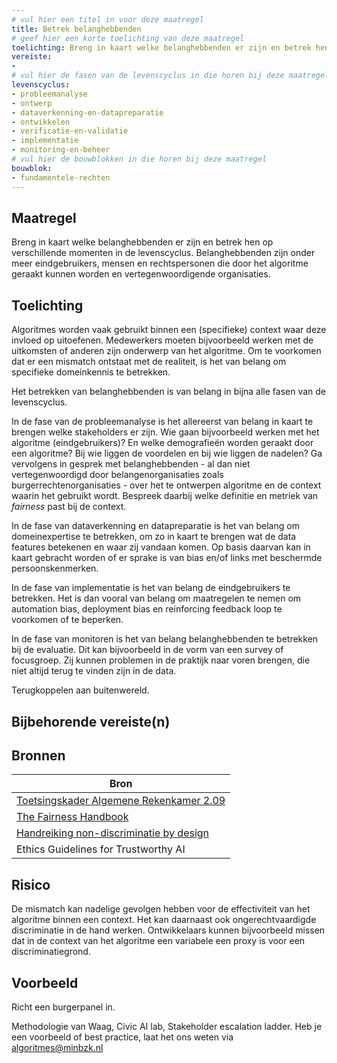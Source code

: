 ```yaml
---
# vul hier een titel in voor deze maatregel
title: Betrek belanghebbenden
# geef hier een korte toelichting van deze maatregel
toelichting: Breng in kaart welke belanghebbenden er zijn en betrek hen op verschillende momenten in de levenscyclus.
vereiste:
- 
# vul hier de fasen van de levenscyclus in die horen bij deze maatregel
levenscyclus: 
- probleemanalyse
- ontwerp
- dataverkenning-en-datapreparatie
- ontwikkelen
- verificatie-en-validatie
- implementatie
- monitoring-en-beheer
# vul hier de bouwblokken in die horen bij deze maatregel
bouwblok: 
- fundamentele-rechten
---
```


<!-- Let op! onderstaande regel met 'tags' niet weghalen! Deze maakt automatisch de knopjes op basis van de metadata  -->
<!-- tags -->

## Maatregel
<!-- Vul hier een omschrijving in van wat deze maatregel inhoudt. -->
Breng in kaart welke belanghebbenden er zijn en betrek hen op verschillende momenten in de levenscyclus.
Belanghebbenden zijn onder meer eindgebruikers, mensen en rechtspersonen die door het algoritme geraakt kunnen worden en vertegenwoordigende organisaties.

## Toelichting 
<!-- Geef hier een toelichting van deze maatregel -->
Algoritmes worden vaak gebruikt binnen een (specifieke) context waar deze invloed op uitoefenen.
Medewerkers moeten bijvoorbeeld werken met de uitkomsten of anderen zijn onderwerp van het algoritme.
Om te voorkomen dat er een mismatch ontstaat met de realiteit, is het van belang om specifieke domeinkennis te betrekken.

Het betrekken van belanghebbenden is van belang in bijna alle fasen van de levenscyclus.

In de fase van de probleemanalyse is het allereerst van belang in kaart te brengen welke stakeholders er zijn.
Wie gaan bijvoorbeeld werken met het algoritme (eindgebruikers)? En welke demografieën worden geraakt door een algoritme?
Bij wie liggen de voordelen en bij wie liggen de nadelen?
Ga vervolgens in gesprek met belanghebbenden - al dan niet vertegenwoordigd door belangenorganisaties zoals burgerrechtenorganisaties - over het te ontwerpen algoritme en de context waarin het gebruikt wordt.
Bespreek daarbij welke definitie en metriek van _fairness_ past bij de context.

In de fase van dataverkenning en datapreparatie is het van belang om domeinexpertise te betrekken, om zo in kaart te brengen wat de data features betekenen en waar zij vandaan komen.
Op basis daarvan kan in kaart gebracht worden of er sprake is van bias en/of links met beschermde persoonskenmerken.

In de fase van implementatie is het van belang de eindgebruikers te betrekken.
Het is dan vooral van belang om maatregelen te nemen om automation bias, deployment bias en reinforcing feedback loop te voorkomen of te beperken.

In de fase van monitoren is het van belang belanghebbenden te betrekken bij de evaluatie.
Dit kan bijvoorbeeld in de vorm van een survey of focusgroep.
Zij kunnen problemen in de praktijk naar voren brengen, die niet altijd terug te vinden zijn in de data.

Terugkoppelen aan buitenwereld.

## Bijbehorende vereiste(n)
<!-- Hier volgt een lijst met vereisten op basis van de in de metadata ingevulde vereiste -->

<!-- Let op! onderstaande regel met 'list_vereisten_on_maatregelen_page' niet weghalen! Deze maakt automatisch een lijst van bijbehorende verseisten op basis van de metadata  -->
<!-- list_vereisten_on_maatregelen_page -->

## Bronnen 
<!-- Vul hier de relevante bronnen in voor deze maatregel -->

| Bron                        |
|-----------------------------|
| [Toetsingskader Algemene Rekenkamer 2.09](https://www.rekenkamer.nl/onderwerpen/algoritmes-digitaal-toetsingskader) |        
| [The Fairness Handbook](https://openresearch.amsterdam/nl/media/inline/2022/7/14/fairness_handbook.pdf) |        
| [Handreiking non-discriminatie by design](https://open.overheid.nl/repository/ronl-3f9fa69c-acf4-444d-96e1-5c48df00eb3c/1/pdf/bijlage-1-handreiking-non-discriminatie-by-design.pdf) |     
| Ethics Guidelines for Trustworthy AI |



## Risico 
<!-- vul hier het specifieke risico in dat kan worden gemitigeerd met behulp van deze maatregel -->
De mismatch kan nadelige gevolgen hebben voor de effectiviteit van het algoritme binnen een context.
Het kan daarnaast ook ongerechtvaardigde discriminatie in de hand werken.
Ontwikkelaars kunnen bijvoorbeeld missen dat in de context van het algoritme een variabele een proxy is voor een discriminatiegrond.

## Voorbeeld
<!-- Voeg hier een voorbeeld toe, door er bijvoorbeeld naar te verwijzen -->
Richt een burgerpanel in.

Methodologie van Waag, Civic AI lab, Stakeholder escalation ladder.
Heb je een voorbeeld of best practice, laat het ons weten via [algoritmes@minbzk.nl](mailto:algoritmes@minbzk.nl)


